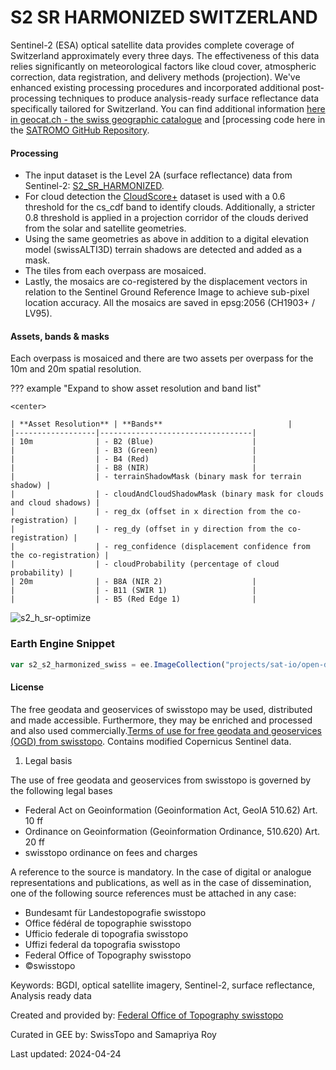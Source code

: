# S2 SR HARMONIZED SWITZERLAND

Sentinel-2 (ESA) optical satellite data provides complete coverage of Switzerland approximately every three days. The effectiveness of this data relies significantly on meteorological factors like cloud cover, atmospheric correction, data registration, and delivery methods (projection). We've enhanced existing processing procedures and incorporated additional post-processing techniques to produce analysis-ready surface reflectance data specifically tailored for Switzerland. You can find additional information [here in geocat.ch - the swiss geographic catalogue](https://www.[geocat.ch](https://www.geocat.ch/geonetwork/srv/eng/catalog.search#/metadata/7ae5cd5b-e872-4719-92c0-dc2f86c4d471)/geonetwork/srv/eng/catalog.search#/metadata/7ae5cd5b-e872-4719-92c0-dc2f86c4d471) and [processing code here in the [SATROMO GitHub Repository](https://github.com/swisstopo/topo-satromo).

#### Processing
- The input dataset is the Level 2A (surface reflectance) data from Sentinel-2: [S2_SR_HARMONIZED](https://developers.google.com/earth-engine/datasets/catalog/COPERNICUS_S2_SR_HARMONIZED?hl=en).
- For cloud detection the [CloudScore+](https://developers.google.com/earth-engine/datasets/catalog/GOOGLE_CLOUD_SCORE_PLUS_V1_S2_HARMONIZED?hl=en) dataset is used with a 0.6 threshold for the cs_cdf band to identify clouds. Additionally, a stricter 0.8 threshold is applied in a projection corridor of the clouds derived from the solar and satellite geometries.
- Using the same geometries as above in addition to a digital elevation model (swissALTI3D) terrain shadows are detected and added as a mask.
- The tiles from each overpass are mosaiced.
- Lastly, the mosaics are co-registered by the displacement vectors in relation to the Sentinel Ground Reference Image to achieve sub-pixel location accuracy. All the mosaics are saved in epsg:2056 (CH1903+ / LV95).

#### Assets, bands & masks
Each overpass is mosaiced and there are two assets per overpass for the 10m and 20m spatial resolution.

??? example "Expand to show asset resolution and band list"

    <center>

    | **Asset Resolution** | **Bands**                            |
    |------------------|----------------------------------|
    | 10m              | - B2 (Blue)                      |
    |                  | - B3 (Green)                     |
    |                  | - B4 (Red)                       |
    |                  | - B8 (NIR)                       |
    |                  | - terrainShadowMask (binary mask for terrain shadow) |
    |                  | - cloudAndCloudShadowMask (binary mask for clouds and cloud shadows) |
    |                  | - reg_dx (offset in x direction from the co-registration) |
    |                  | - reg_dy (offset in y direction from the co-registration) |
    |                  | - reg_confidence (displacement confidence from the co-registration) |
    |                  | - cloudProbability (percentage of cloud probability) |
    | 20m              | - B8A (NIR 2)                    |
    |                  | - B11 (SWIR 1)                   |
    |                  | - B5 (Red Edge 1)                |

![s2_h_sr-optimize](https://github.com/samapriya/awesome-gee-community-datasets/assets/6677629/7f75b1c1-68bd-46e9-a789-ceab8c6763da)

### Earth Engine Snippet

```js
var s2_s2_harmonized_swiss = ee.ImageCollection("projects/sat-io/open-datasets/SWISSTOPO/S2_SR_HARMONIZED_SWISS");
```


#### License
The free geodata and geoservices of swisstopo may be used, distributed and made accessible. Furthermore, they may be enriched and processed and also
used commercially.[Terms of use for free geodata and geoservices (OGD) from swisstopo](https://www.swisstopo.admin.ch/en/terms-of-use-free-geodata-and-geoservices). Contains modified Copernicus Sentinel data.

1. Legal basis

The use of free geodata and geoservices from swisstopo is governed by the following legal bases

   - Federal Act on Geoinformation (Geoinformation Act, GeoIA 510.62) Art. 10 ff
   - Ordinance on Geoinformation (Geoinformation Ordinance, 510.620) Art. 20 ff
   - swisstopo ordinance on fees and charges

A reference to the source is mandatory. In the case of digital or analogue representations and publications, as well as in the case of dissemination, one of the following source references must be attached in any case:

- Bundesamt für Landestopografie swisstopo
- Office fédéral de topographie swisstopo
- Ufficio federale di topografia swisstopo
- Uffizi federal da topografia swisstopo
- Federal Office of Topography swisstopo
- ©swisstopo

Keywords: BGDI, optical satellite imagery, Sentinel-2, surface reflectance, Analysis ready data

Created and provided by: [Federal Office of Topography swisstopo](https://www.swisstopo.admin.ch/en)

Curated in GEE by: SwissTopo and Samapriya Roy

Last updated: 2024-04-24
